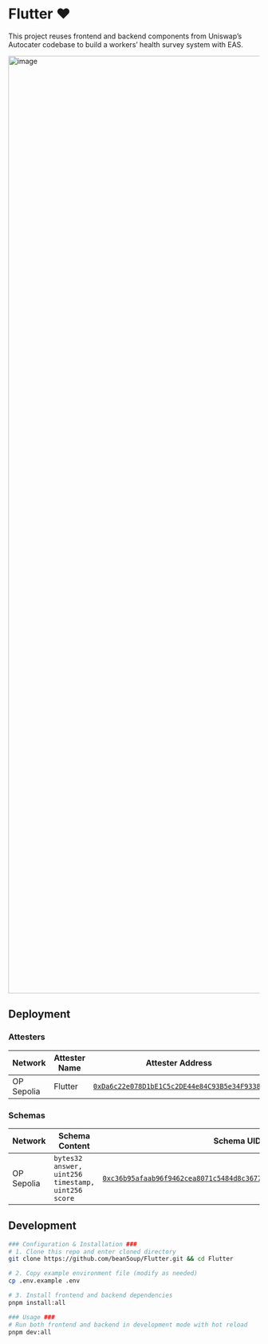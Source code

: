 # Flutter ❤️

This project reuses frontend and backend components from Uniswap’s Autocater codebase to build a workers’ health survey system with EAS.

<img width="2220" height="1875" alt="image" src="https://github.com/user-attachments/assets/3658e1dd-3d68-44f0-9e7d-a32bd67e4d9f" />

## Deployment

### Attesters

| Network | Attester Name | Attester Address |
| --- | --- | --- |
| OP Sepolia | Flutter | [`0xDa6c22e078D1bE1C5c2DE44e84C93B5e34F93388`](https://sepolia-optimism.etherscan.io/address/0xda6c22e078d1be1c5c2de44e84c93b5e34f93388) |

### Schemas

| Network | Schema Content | Schema UID |
| --- | --- | --- |
| OP Sepolia | `bytes32 answer, uint256 timestamp, uint256 score` | [`0xc36b95afaab96f9462cea8071c5484d8c3677b0d76e0a6135dcc0dfdd3c15004`](https://optimism-sepolia.easscan.org/schema/view/0xc36b95afaab96f9462cea8071c5484d8c3677b0d76e0a6135dcc0dfdd3c15004) |


## Development

```bash
### Configuration & Installation ###
# 1. Clone this repo and enter cloned directory
git clone https://github.com/bean5oup/Flutter.git && cd Flutter

# 2. Copy example environment file (modify as needed)
cp .env.example .env

# 3. Install frontend and backend dependencies
pnpm install:all

### Usage ###
# Run both frontend and backend in development mode with hot reload
pnpm dev:all
```
